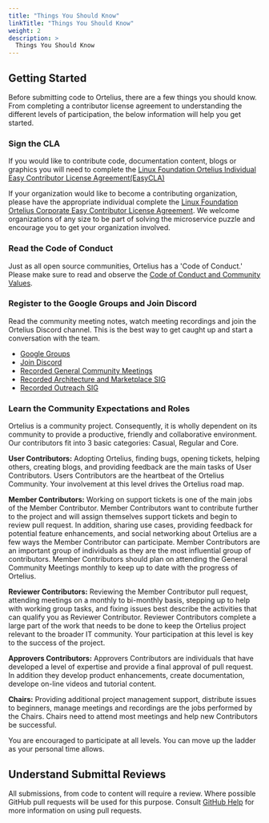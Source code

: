 ```yaml
---
title: "Things You Should Know"
linkTitle: "Things You Should Know"
weight: 2
description: >
  Things You Should Know
---
```


## Getting Started

Before submitting code to Ortelius, there are a few things you should know. From completing a contributor license agreement to understanding the different levels of participation, the below information will help you get started.

### Sign the CLA

If you would like to contribute code, documentation content, blogs or graphics you will need to complete the [Linux Foundation Ortelius Individual Easy Contributor License Agreement(EasyCLA)](https://docs.linuxfoundation.org/lfx/easycla/contributors/individual-contributor) 

If your organization would like to become a contributing organization, please have the appropriate individual complete the [Linux Foundation Ortelius Corporate Easy Contributor License Agreement](https://docs.linuxfoundation.org/lfx/easycla/contributors/corporate-contributor). We welcome organizations of any size to be part of solving the microservice puzzle and encourage you to get your organization involved.

### Read the Code of Conduct

Just as all open source communities, Ortelius has a 'Code of Conduct.' Please make sure to read and observe the [Code of Conduct and Community Values](https://ortelius.io/guidelines/#community-code-of-conduct).

### Register to the Google Groups and Join Discord

Read the community meeting notes, watch meeting recordings and join the Ortelius Discord channel. This is the best way to get caught up and start a conversation with the team.
- [Google Groups](https://groups.google.com/g/ortelius-dev)
- [Join Discord](https://discord.gg/ZtXU74x)
- [Recorded General Community Meetings](https://www.youtube.com/playlist?list=PLjQ1l9KZoIQ1hQrOBPug-7blZQKBdTyzA)
- [Recorded Architecture and Marketplace SIG](https://www.youtube.com/playlist?list=PLjQ1l9KZoIQ06w9xPc6XxuyV7yTLdgp9I)
- [Recorded Outreach SIG](https://www.youtube.com/playlist?list=PLjQ1l9KZoIQ0T8BUt2G1kPNVsxSfVPWtk)

### Learn the Community Expectations and Roles

Ortelius is a community project. Consequently, it is wholly dependent on its community to provide a productive, friendly and collaborative environment.  Our contributors fit into 3 basic categories: Casual, Regular and Core.

**User Contributors:** Adopting Ortelius, finding bugs, opening tickets, helping others, creating blogs, and providing feedback are the main tasks of User Contributors. Users Contributors are the heartbeat of the Ortelius Community.  Your involvement at this level drives the Ortelius road map.

**Member Contributors:**
Working on support tickets is one of the main jobs of the Member Contributor. Member Contributors want to contribute further to the project and will assign themselves support tickets and begin to review pull request. In addition, sharing use cases, providing feedback for potential feature enhancements, and social networking about Ortelius are a few ways the Member Contributor can participate.  Member Contributors are an important group of individuals as they are the most influential group of contributors. Member Contributors should plan on attending the General Community Meetings monthly to keep up to date with the progress of Ortelius.

**Reviewer Contributors:**
Reviewing the Member Contributor pull request, attending meetings on a monthly to bi-monthly basis, stepping up to help with working group tasks, and fixing issues best describe the activities that can qualify you as Reviewer Contributor. Reviewer Contributors complete a large part of the work that needs to be done to keep the Ortelius project relevant to the broader IT community. Your participation at this level is key to the success of the project. 

**Approvers Contributors:**
Approvers Contributors are individuals that have developed a level of expertise and provide a final approval of pull request.  In addition they develop product enhancements, create documentation, develope on-line videos and tutorial content. 

**Chairs:**
Providing additional project management support, distribute issues to beginners, manage meetings and recordings are the jobs performed by the Chairs. Chairs need to attend most meetings and help new Contributors be successful.

You are encouraged to participate at all levels. You can move up the ladder as your personal time allows. 



## Understand Submittal Reviews

All submissions, from code to content will require a review. Where possible GitHub pull requests will be used for this purpose. Consult [GitHub Help](https://help.github.com/articles/about-pull-requests/) for more information on using pull requests.
